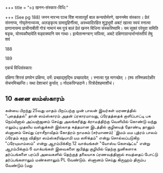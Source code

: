 +++
title = "०३ खनन-संस्कार-विधि:"

+++
(See pg 188)
जनन मारभ्य पञ्च विंश मासात्पूर्वं बाल कन्ययोर्मरणे, खननमेव संस्कारः। प्रेतं संस्नाप्य, गोघृतेनाभ्यज्य, अलङ्कृत्य ग्रामाद्वहिर्नीत्वा, अस्थ्यादिरहित शुद्धभूमौ अबटं खात्वा स्वयं स्नात्वा प्राणानायम्य प्राचीनाबीती गोत्रं नामानं मम पुत्रं बालं प्रेतं खनन विधिना संस्करिष्यामि। यम सूक्तं परेयुवा समिति षडृचः, योस्यकौष्ठयेति षड्वाक्यानि यम गाथाः। इत्येतान्मन्त्रान् जपित्वा, अबटे दक्षिणाग्रान्दर्भान्संस्तीर्य तेषु शवं


188


189

एकर्च विधिसंस्कारः

दक्षिणा शिरसं प्रणवेन प्रक्षिप्य, दर्भे: प्रच्छाद्यमृद्भिः प्रच्छादयेत् । स्नात्वा गृह मागच्छेत् । (श्वः तस्मिन्नवटेक्षीर सेचनमिच्छन्ति। यथा देशाचारं कुर्यात् ॥ नोदकपिण्डदाने। पित्रोर्दशहमाशौचं।

## 10 கனன ஸம்ஸ்காரம்

கன்யை பிறந்து 25வது மாதம் பிறப்பற்கு முன் பாலன் இவர்கள் மரணத்தில் “புதைத்தல்" தான் ஸம்ஸ்காரம் அதன் ப்ரகாரமாவது, ப்ரேதத்தைக் குளிப்பாட்டி பசு நெய்யினால் அப்யஞ்ஜனம் செய்து அலங்கரித்து க்ராமத்திற்கு வெளியில் கொண்டு வந்து எலும்பு முதலிய வஸ்துக்கள் இல்லாத சுத்தமான இடத்தில் குழியைத் தோண்டி தானும் ஸ்னானம் செய்து ப்ராசீநாவீதம் கோத்ரம் நாமகம் (சர்மாணம்) `இமம் மம புத்ரம் பாலம் ப்ரேதம் கநந விதிநா ஸம்ஸ்கரிஷ்யாமி யம ஸூக்தம்" என்று சொல்லப்படுகிற "ப்ரேயுவாம்ஸம்" என்று ஆரம்பிக்கிற 12 வாக்யங்கள் "யோஸ்ய கௌஷ்ட்ய" என்று ஆரம்பிக்கும் 6 வாக்யங்கள் இவைகளை ஜபித்து குழியில் தெற்கு நுனிகளாக தர்ப்பங்களை பரப்பி அவைகளில் தெற்குத் தலையாக ப்ரணவத்தினால் சவத்தைப் போட்டு தர்ப்பங்களாலும் மண்களாலும் PL வேண்டும். ஸ்னானம் செய்து கிருஹம் திரும்ப வேண்டும் (மறு

